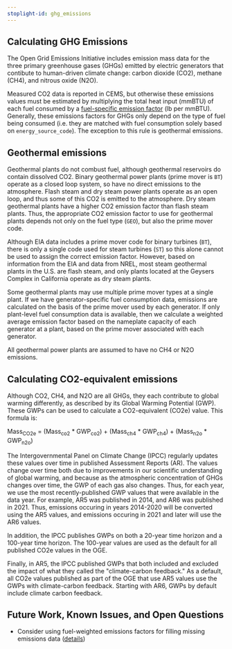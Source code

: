 ```yaml
---
stoplight-id: ghg_emissions
---
```


## Calculating GHG Emissions

The Open Grid Emissions Initiative includes emission mass data for the three primary greenhouse gases (GHGs) emitted by electric generators that contibute to human-driven climate change: carbon dioxide (CO2), methane (CH4), and nitrous oxide (N2O).

Measured CO2 data is reported in CEMS, but otherwise these emissions values must be estimated by multiplying the total heat input (mmBTU) of each fuel consumed by a [fuel-specific emission factor](https://github.com/singularity-energy/open-grid-emissions/blob/main/data/manual/emission_factors_for_co2_ch4_n2o.csv) (lb per mmBTU). Generally, these emissions factors for GHGs only depend on the type of fuel being consumed (i.e. they are matched with fuel consumption solely based on `energy_source_code`). The exception to this rule is geothermal emissions.

## Geothermal emissions
Geothermal plants do not combust fuel, although geothermal reservoirs do contain dissolved CO2. Binary geothermal power plants (prime mover is `BT`) operate as a closed loop system, so have no direct emissions to the atmosphere. Flash steam and dry steam power plants operate as an open loop, and thus some of this CO2 is emitted to the atmosphere. Dry steam geothermal plants have a higher CO2 emission factor than flash steam plants. Thus, the appropriate CO2 emission factor to use for geothermal plants depends not only on the fuel type (`GEO`), but also the prime mover code.

Although EIA data includes a prime mover code for binary turbines (`BT`), there is only a single code used for steam turbines (`ST`) so this alone cannot be used to assign the correct emission factor. However, based on information from the EIA and data from NREL, most steam geothermal plants in the U.S. are flash steam, and only plants located at the Geysers Complex in California operate as dry steam plants.

Some geothermal plants may use multiple prime mover types at a single plant. If we have generator-specific fuel consumption data, emissions are calculated on the basis of the prime mover used by each generator. If only plant-level fuel consumption data is available, then we calculate a weighted average emission factor based on the nameplate capacity of each generator at a plant, based on the prime mover associated with each generator.

All geothermal power plants are assumed to have no CH4 or N2O emissions.

## Calculating CO2-equivalent emissions
Although CO2, CH4, and N2O are all GHGs, they each contribute to global warming differently, as described by its Global Warming Potential (GWP). These GWPs can be used to calculate a CO2-equivalent (CO2e) value. This formula is:

Mass<sub>CO2e</sub> = (Mass<sub>co2</sub> * GWP<sub>co2</sub>) + (Mass<sub>ch4</sub> * GWP<sub>ch4</sub>) + (Mass<sub>n2o</sub> * GWP<sub>n2o</sub>)


The Intergovernmental Panel on Climate Change (IPCC) regularly updates these values over time in published Assessment Reports (AR). The values change over time both due to improvements in our scientific understanding of global warming, and because as the atmospheric concentration of GHGs changes over time, the GWP of each gas also changes. Thus, for each year, we use the most recently-published GWP values that were available in the data year. For example, AR5 was published in 2014, and AR6 was published in 2021. Thus, emissions occuring in years 2014-2020 will be converted using the AR5 values, and emissions occuring in 2021 and later will use the AR6 values.

In addition, the IPCC publishes GWPs on both a 20-year time horizon and a 100-year time horizon. The 100-year values are used as the default for all published CO2e values in the OGE.

Finally, in AR5, the IPCC published GWPs that both included and excluded the impact of what they called the "climate-carbon feedback." As a default, all CO2e values published as part of the OGE that use AR5 values use the GWPs with climate-carbon feedback. Starting with AR6, GWPs by default include climate carbon feedback.

## Future Work, Known Issues, and Open Questions
- Consider using fuel-weighted emissions factors for filling missing emissions data ([details](https://github.com/singularity-energy/open-grid-emissions/issues/163))